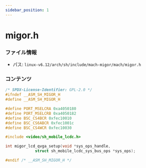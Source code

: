 ```yaml
---
sidebar_position: 1
---
```

# migor.h

### ファイル情報

- パス: `linux-v6.12/arch/sh/include/mach-migor/mach/migor.h`

### コンテンツ

```h
/* SPDX-License-Identifier: GPL-2.0 */
#ifndef __ASM_SH_MIGOR_H
#define __ASM_SH_MIGOR_H

#define PORT_MSELCRA 0xa4050180
#define PORT_MSELCRB 0xa4050182
#define BSC_CS4BCR 0xfec10010
#define BSC_CS6ABCR 0xfec1001c
#define BSC_CS4WCR 0xfec10030

#include <video/sh_mobile_lcdc.h>

int migor_lcd_qvga_setup(void *sys_ops_handle,
			 struct sh_mobile_lcdc_sys_bus_ops *sys_ops);

#endif /* __ASM_SH_MIGOR_H */

```
